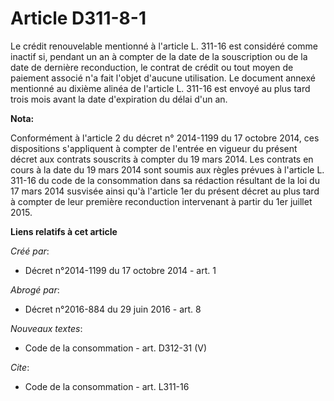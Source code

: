 # Article D311-8-1

Le crédit renouvelable mentionné à l'article L. 311-16 est considéré comme inactif si, pendant un an à compter de la date de
la souscription ou de la date de dernière reconduction, le contrat de crédit ou tout moyen de paiement associé n'a fait
l'objet d'aucune utilisation. Le document annexé mentionné au dixième alinéa de l'article L. 311-16 est envoyé au plus tard
trois mois avant la date d'expiration du délai d'un an.

**Nota:**

Conformément à l'article 2 du décret n° 2014-1199 du 17 octobre 2014, ces dispositions s'appliquent à compter de l'entrée en
vigueur du présent décret aux contrats souscrits à compter du 19 mars 2014. Les contrats en cours à la date du 19 mars 2014
sont soumis aux règles prévues à l'article L. 311-16 du code de la consommation dans sa rédaction résultant de la loi du 17
mars 2014 susvisée ainsi qu'à l'article 1er du présent décret au plus tard à compter de leur première reconduction
intervenant à partir du 1er juillet 2015.

**Liens relatifs à cet article**

_Créé par_:

  - Décret n°2014-1199 du 17 octobre 2014 - art. 1

_Abrogé par_:

  - Décret n°2016-884 du 29 juin 2016 - art. 8

_Nouveaux textes_:

  - Code de la consommation - art. D312-31 (V)

_Cite_:

  - Code de la consommation - art. L311-16
